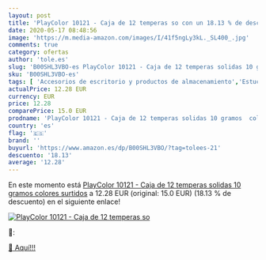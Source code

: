 ```yaml
---
layout: post
title: 'PlayColor 10121 - Caja de 12 temperas so con un 18.13 % de descuento'
date: 2020-05-17 08:48:56
image: 'https://m.media-amazon.com/images/I/41f5ngLy3kL._SL400_.jpg'
comments: true
category: ofertas
author: 'tole.es'
slug: 'B00SHL3VBO-es PlayColor 10121 - Caja de 12 temperas solidas 10 gramos...'
sku: 'B00SHL3VBO-es'
tags: [ 'Accesorios de escritorio y productos de almacenamiento','Estuches escolares','Herramientas de mano para jardinería','Jardinería','Jardín','Material de oficina','Materiales, organizadores y dispensadores de escritorio','Oficina y papelería','Tijeras de podar para jardinería','playcolor', ]
actualPrice: 12.28 EUR
currency: EUR
price: 12.28
comparePrice: 15.0 EUR
prodname: 'PlayColor 10121 - Caja de 12 temperas solidas 10 gramos  colores surtidos'
country: 'es'
flag: '🇪🇸'
brand: ''
buyurl: 'https://www.amazon.es/dp/B00SHL3VBO/?tag=tolees-21'
descuento: '18.13'
average: '12.28'
---
```


En este momento está [PlayColor 10121 - Caja de 12 temperas solidas 10 gramos  colores surtidos](https://www.amazon.es/dp/B00SHL3VBO/?tag=tolees-21) a 12.28 EUR (original: 15.0 EUR) (18.13 %  de descuento) en el siguiente enlace!

[![PlayColor 10121 - Caja de 12 temperas so](https://m.media-amazon.com/images/I/41f5ngLy3kL._SL400_.jpg)](https://www.amazon.es/dp/B00SHL3VBO/?tag=tolees-21)

🔎:


[🛒 Aquí!!!](https://www.amazon.es/dp/B00SHL3VBO/?tag=tolees-21)
